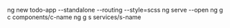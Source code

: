 ng new todo-app --standalone --routing --style=scss
ng serve --open
ng g c components/c-name
ng g s services/s-name